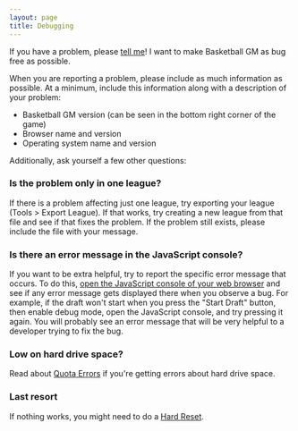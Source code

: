 ```yaml
---
layout: page
title: Debugging
---
```


If you have a problem, please [tell me](/contact/)! I want to make Basketball GM as bug free as possible.

When you are reporting a problem, please include as much information as possible. At a minimum, include this information along with a description of your problem:

- Basketball GM version (can be seen in the bottom right corner of the game)
- Browser name and version
- Operating system name and version

Additionally, ask yourself a few other questions:

### Is the problem only in one league?

If there is a problem affecting just one league, try exporting your league (Tools > Export League). If that works, try creating a new league from that file and see if that fixes the problem. If the problem still exists, please include the file with your message.

### Is there an error message in the JavaScript console?

If you want to be extra helpful, try to report the specific error message that occurs. To do this, [open the JavaScript console of your web browser](http://webmasters.stackexchange.com/q/8525) and see if any error message gets displayed there when you observe a bug. For example, if the draft won't start when you press the "Start Draft" button, then enable debug mode, open the JavaScript console, and try pressing it again. You will probably see an error message that will be very helpful to a developer trying to fix the bug.

### Low on hard drive space?

Read about [Quota Errors](/manual/debugging/quota-errors/) if you're getting errors about hard drive space.

### Last resort

If nothing works, you might need to do a [Hard Reset](/manual/debugging/hard-reset/).

